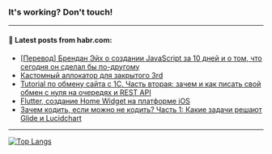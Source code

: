 ### It's working? Don't touch!

---
<!--
#### 🛠️ Technical stack:

![C++](https://img.shields.io/badge/C++-informational?logo=c%2B%2B&style=flat&logoColor=white&color=9C033A)
![Java](https://img.shields.io/badge/Java-informational?logo=java&style=flat&logoColor=white&color=007396)
![Kotlin](https://img.shields.io/badge/Kotlin-informational?logo=Kotlin&style=flat&logoColor=white&color=0095D5)
![JS](https://img.shields.io/badge/JS-informational?logo=javaScript&style=flat&logoColor=black&color=F7Df1E) <br>
![HTML5](https://img.shields.io/badge/HTML5-informational?logo=html5&style=flat&logoColor=white&color=E34F26)
![CSS3](https://img.shields.io/badge/CSS3-informational?logo=css3&style=flat&logoColor=white&color=157286)
![Sass](https://img.shields.io/badge/Saas-informational?logo=sass&style=flat&logoColor=white&color=hotpink)
![PHP](https://img.shields.io/badge/PHP-informational?logo=php&style=flat&logoColor=white&color=777BB4) <br>
![WebPAck](https://img.shields.io/badge/WebPack-informational?logo=webPack&style=flat&logoColor=white&color=FF6F00)
![Bootstrap](https://img.shields.io/badge/Bootstrap-informational?logo=Bootstrap&style=flat&logoColor=white&color=7952B3)
![MySQL](https://img.shields.io/badge/MySQL-informational?logo=MySQL&style=flat&logoColor=white&color=00f) <br>
![NodeJS](https://img.shields.io/badge/NodeJS-informational?logo=node.js&style=flat&logoColor=white&color=43853D)
![Spring](https://img.shields.io/badge/Spring-informational?logo=Spring&style=flat&logoColor=white&color=0A9EDC)
![Angular](https://img.shields.io/badge/Vue-informational?logo=vue.js&style=flat&logoColor=white&color=red)
![Git](https://img.shields.io/badge/Git-informational?logo=git&style=flat&logoColor=white&color=darkorange)

___
-->

#### 💬 Latest posts from habr.com:

<!-- BLOG-POST-LIST:START -->
- [[Перевод] Брендан Эйх о создании JavaScript за 10 дней и о том, что сегодня он сделал бы по-другому](https://habr.com/ru/post/703398/?utm_source=habrahabr&utm_medium=rss&utm_campaign=703398)
- [Кастомный аллокатор для закрытого 3rd](https://habr.com/ru/post/703906/?utm_source=habrahabr&utm_medium=rss&utm_campaign=703906)
- [Tutorial по обмену сайта с 1С. Часть вторая: зачем и как писать свой обмен с нуля на очередях и REST API](https://habr.com/ru/post/703874/?utm_source=habrahabr&utm_medium=rss&utm_campaign=703874)
- [Flutter, создание Home Widget на платформе iOS](https://habr.com/ru/post/703632/?utm_source=habrahabr&utm_medium=rss&utm_campaign=703632)
- [Зачем кодить, если можно не кодить? Часть 1: Какие задачи решают Glide и Lucidchart](https://habr.com/ru/post/703842/?utm_source=habrahabr&utm_medium=rss&utm_campaign=703842)
<!-- BLOG-POST-LIST:END -->

---

[![Top Langs](https://github-readme-stats.vercel.app/api/top-langs/?username=zloylis&layout=compact&hide_border=true&theme=dracula)](https://github.com/zloylis)
